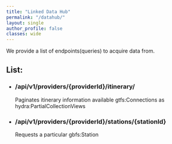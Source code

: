 ```yaml
---
title: "Linked Data Hub"
permalink: "/datahub/"
layout: single
author_profile: false
classes: wide
---
```

We provide a list of endpoints(queries) to acquire data from. 


## List:


* ### /api/v1/providers/{providerId}/itinerary/
    Paginates itinerary information available gtfs:Connections as hydra:PartialCollectionViews

* ### /api/v1/providers/{providerId}/stations/{stationId}
    Requests a particular gbfs:Station